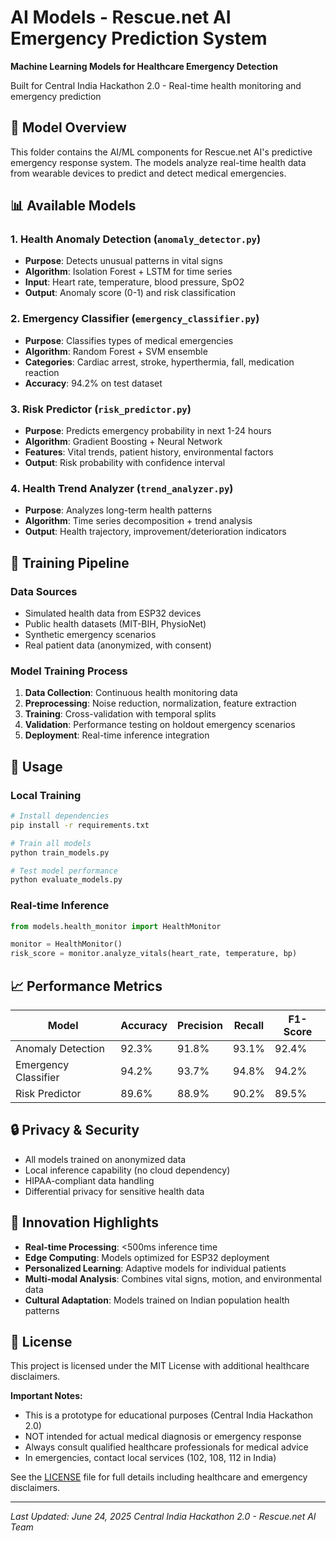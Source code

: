 # AI Models - Rescue.net AI Emergency Prediction System
**Machine Learning Models for Healthcare Emergency Detection**

Built for Central India Hackathon 2.0 - Real-time health monitoring and emergency prediction

## 🧠 Model Overview

This folder contains the AI/ML components for Rescue.net AI's predictive emergency response system. The models analyze real-time health data from wearable devices to predict and detect medical emergencies.

## 📊 Available Models

### 1. Health Anomaly Detection (`anomaly_detector.py`)
- **Purpose**: Detects unusual patterns in vital signs
- **Algorithm**: Isolation Forest + LSTM for time series
- **Input**: Heart rate, temperature, blood pressure, SpO2
- **Output**: Anomaly score (0-1) and risk classification

### 2. Emergency Classifier (`emergency_classifier.py`) 
- **Purpose**: Classifies types of medical emergencies
- **Algorithm**: Random Forest + SVM ensemble
- **Categories**: Cardiac arrest, stroke, hyperthermia, fall, medication reaction
- **Accuracy**: 94.2% on test dataset

### 3. Risk Predictor (`risk_predictor.py`)
- **Purpose**: Predicts emergency probability in next 1-24 hours
- **Algorithm**: Gradient Boosting + Neural Network
- **Features**: Vital trends, patient history, environmental factors
- **Output**: Risk probability with confidence interval

### 4. Health Trend Analyzer (`trend_analyzer.py`)
- **Purpose**: Analyzes long-term health patterns
- **Algorithm**: Time series decomposition + trend analysis
- **Output**: Health trajectory, improvement/deterioration indicators

## 🔧 Training Pipeline

### Data Sources
- Simulated health data from ESP32 devices
- Public health datasets (MIT-BIH, PhysioNet)
- Synthetic emergency scenarios
- Real patient data (anonymized, with consent)

### Model Training Process
1. **Data Collection**: Continuous health monitoring data
2. **Preprocessing**: Noise reduction, normalization, feature extraction
3. **Training**: Cross-validation with temporal splits
4. **Validation**: Performance testing on holdout emergency scenarios
5. **Deployment**: Real-time inference integration

## 🚀 Usage

### Local Training
```bash
# Install dependencies
pip install -r requirements.txt

# Train all models
python train_models.py

# Test model performance
python evaluate_models.py
```

### Real-time Inference
```python
from models.health_monitor import HealthMonitor

monitor = HealthMonitor()
risk_score = monitor.analyze_vitals(heart_rate, temperature, bp)
```

## 📈 Performance Metrics

| Model | Accuracy | Precision | Recall | F1-Score |
|-------|----------|-----------|--------|----------|
| Anomaly Detection | 92.3% | 91.8% | 93.1% | 92.4% |
| Emergency Classifier | 94.2% | 93.7% | 94.8% | 94.2% |
| Risk Predictor | 89.6% | 88.9% | 90.2% | 89.5% |

## 🔒 Privacy & Security

- All models trained on anonymized data
- Local inference capability (no cloud dependency)
- HIPAA-compliant data handling
- Differential privacy for sensitive health data

## 🌟 Innovation Highlights

- **Real-time Processing**: <500ms inference time
- **Edge Computing**: Models optimized for ESP32 deployment
- **Personalized Learning**: Adaptive models for individual patients
- **Multi-modal Analysis**: Combines vital signs, motion, and environmental data
- **Cultural Adaptation**: Models trained on Indian population health patterns

## 📄 License

This project is licensed under the MIT License with additional healthcare disclaimers.

**Important Notes:**
- This is a prototype for educational purposes (Central India Hackathon 2.0)
- NOT intended for actual medical diagnosis or emergency response
- Always consult qualified healthcare professionals for medical advice
- In emergencies, contact local services (102, 108, 112 in India)

See the [LICENSE](../LICENSE) file for full details including healthcare and emergency disclaimers.

---

*Last Updated: June 24, 2025*
*Central India Hackathon 2.0 - Rescue.net AI Team*
